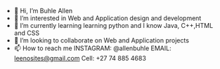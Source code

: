 - 👋 Hi, I’m Buhle Allen
- 👀 I’m interested in Web and Application design and development
- 🌱 I’m currently learning learning python and I know Java, C++,HTML and CSS
- 💞️ I’m looking to collaborate on Web and Application projects
- 📫 How to reach me 
INSTAGRAM: @allenbuhle
EMAIL: leenosites@gmail.com
Cell: +27 74 885 4683

<!---
allenbuhleAB/allenbuhleAB is a ✨ special ✨ repository because its `README.md` (this file) appears on your GitHub profile.
You can click the Preview link to take a look at your changes.
--->
